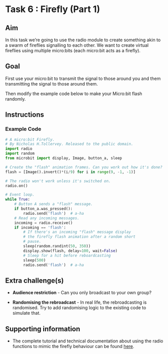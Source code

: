 # Task 6 : Firefly (Part 1)

## Aim

In this task we’re going to use the radio module to create something akin to a swarm of fireflies signalling to each other. We want to create virtual fireflies using multiple micro:bits (each micro:bit acts as a firefly).

## Goal

First use your micro:bit to transmit the signal to those around you and them transmitting the signal to those around them. 

Then modify the example code below to make your Micro:bit flash randomly.

## Instructions

### Example Code
```python
# A micro:bit Firefly.
# By Nicholas H.Tollervey. Released to the public domain.
import radio
import random
from microbit import display, Image, button_a, sleep

# Create the "flash" animation frames. Can you work out how it's done?
flash = [Image().invert()*(i/9) for i in range(9, -1, -1)]

# The radio won't work unless it's switched on.
radio.on()

# Event loop.
while True:
    # Button A sends a "flash" message.
    if button_a.was_pressed():
        radio.send('flash')  # a-ha
    # Read any incoming messages.
    incoming = radio.receive()
    if incoming == 'flash':
        # If there's an incoming "flash" message display
        # the firefly flash animation after a random short
        # pause.
        sleep(random.randint(50, 350))
        display.show(flash, delay=100, wait=False)
        # Sleep for a hit before reboardcasting 
        sleep(500)
        radio.send('flash')  # a-ha
```

## Extra challenge(s)

* **Audience restriction** - Can you only broadcast to your own group?

* **Randomising the rebroadcast** - In real life, the rebroadcasting is randomised. Try to add randomising logic to the existing code to simulate that.

## Supporting information

* The complete tutorial and technical documentation about using the radio functions to mimic the firefly behaviour can be found [here](https://microbit-micropython.readthedocs.io/en/latest/tutorials/radio.html#fireflies).